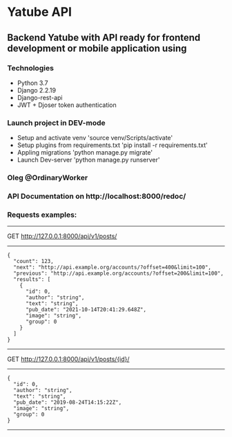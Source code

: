 # Yatube API
## Backend Yatube with API ready for frontend development or mobile application using
### Technologies
* Python 3.7
* Django 2.2.19
* Django-rest-api
* JWT + Djoser token authentication
### Launch project in DEV-mode
* Setup and activate venv 'source venv/Scripts/activate'
* Setup plugins from requirements.txt 'pip install -r requirements.txt'
* Appling migrations 'python manage.py migrate'
* Launch Dev-server 'python manage.py runserver'
### Oleg @OrdinaryWorker
### API Documentation on http://localhost:8000/redoc/
### Requests examples:
___
GET http://127.0.0.1:8000/api/v1/posts/
___
```
{
  "count": 123,
  "next": "http://api.example.org/accounts/?offset=400&limit=100",
  "previous": "http://api.example.org/accounts/?offset=200&limit=100",
  "results": [
    {
      "id": 0,
      "author": "string",
      "text": "string",
      "pub_date": "2021-10-14T20:41:29.648Z",
      "image": "string",
      "group": 0
    }
  ]
}
```
___
GET http://127.0.0.1:8000/api/v1/posts/{id}/
___
```
{
  "id": 0,
  "author": "string",
  "text": "string",
  "pub_date": "2019-08-24T14:15:22Z",
  "image": "string",
  "group": 0
}
```
___
